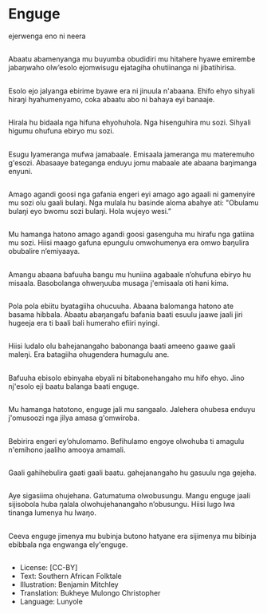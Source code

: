 # Enguge
ejerwenga eno
ni neera

##
Abaatu abamenyanga mu
buyumba obudidiri mu hitahere
hyawe emirembe jabaŋwaho
olw’esolo ejomwisugu ejatagiha
ohutiinanga ni jibatihirisa.


##
Esolo ejo jalyanga ebirime
byawe era ni jinuula n'abaana.
Ehifo ehyo
sihyali hiraŋi hyahumenyamo,
coka abaatu abo ni bahaya eyi
banaaje.


##
Hirala hu bidaala nga hifuna
ehyohuhola. Nga hisenguhira
mu sozi.
Sihyali higumu ohufuna ebiryo
mu sozi.


##
Esugu lyameranga mufwa
jamabaale.
Emisaala jameranga mu
materemuho g'esozi.
Abasaaye bateganga enduyu
jomu mabaale ate abaana
baŋimanga enyuni.


##
Amago agandi goosi nga
gafania engeri eyi amago ago
agaali ni gamenyire mu sozi olu
gaali bulaŋi.
Nga mulala hu basinde aloma
abahye ati: "Obulamu bulaŋi
eyo bwomu sozi bulaŋi. Hola
wujeyo wesi.”


##
Mu hamanga hatono amago
agandi goosi gasenguha mu
hirafu nga gatiina mu sozi. Hiisi
maago gafuna epungulu
omwohumenya era omwo
baŋulira obubalire n’emiyaaya.


##
Amangu abaana bafuuha bangu
mu huniina agabaale n’ohufuna
ebiryo hu misaala.
Basobolanga ohweŋuuba
musaga j'emisaala oti hani
kima.


##
Pola pola ebiitu byatagiiha
ohucuuha. Abaana balomanga
hatono ate basama hibbala.
Abaatu abaŋangafu bafania
baati esuulu jaawe jaali jiri
hugeeja era ti baali bali
humeraho efiiri nyingi.


##
Hiisi ludalo olu bahejanangaho
babonanga baati ameeno
gaawe gaali maleŋi. Era
batagiiha ohugendera
humagulu ane.


##
Bafuuha ebisolo ebinyaha
ebyali ni bitabonehangaho mu
hifo ehyo. Jino nj'esolo eji baatu
balanga baati enguge.


##
Mu hamanga hatotono, enguge
jali mu sangaalo. Jalehera
ohubesa enduyu j'omusoozi nga
jilya amasa g'omwiroba.


##
Bebirira engeri ey’ohulomamo. Befihulamo engoye
olwohuba ti amagulu n'emihono jaaliho amooya amamali.


##
Gaali gahihebulira gaati gaali
baatu. gahejanangaho hu
gasuulu nga gejeha.


##
Aye sigasiima ohujehana.
Gatumatuma olwobusungu.
Mangu enguge jaali sijisobola
huba ŋalala
olwohujehanangaho
n’obusungu. Hiisi lugo
Iwa tinanga lumenya hu lwaŋo.


##
Ceeva enguge jimenya mu bubinja butono hatyane era sijimenya mu bibinja
ebibbala nga engwanga ely'enguge.


##
* License: [CC-BY]
* Text: Southern African Folktale
* Illustration: Benjamin Mitchley
* Translation: Bukheye Mulongo Christopher
* Language: Lunyole
